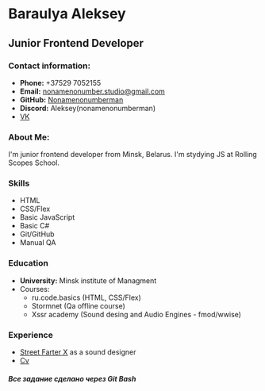 # Baraulya Aleksey

## Junior Frontend Developer

### Contact information:

- **Phone:** +37529 7052155
- **Email:** nonamenonumber.studio@gmail.com
- **GitHub:** [Nonamenonumberman](https://github.com/Nonamenonumberman)
- **Discord:** Aleksey(nonamenonumberman)
- [VK](https://vk.com/id87743977)

### About Me:

I'm junior frontend developer from Minsk, Belarus. 
I'm stydying JS at Rolling Scopes School.

### Skills

- HTML
- CSS/Flex
- Basic JavaScript
- Basic C#
- Git/GitHub
- Manual QA

### Education
- **University:** Minsk institute of Managment
- Courses:
    - ru.code.basics (HTML, CSS/Flex)
    - Stormnet (Qa offline course)
    - Xssr academy (Sound desing and Audio Engines - fmod/wwise)

### Experience
- [Street Farter X](https://apps.apple.com/us/app/street-farter-x/id535467016) as a sound designer
- [Cv](https://nonamenonumberman.github.io/rsschool-cv/cv)

##### Все задание сделано через Git Bash
